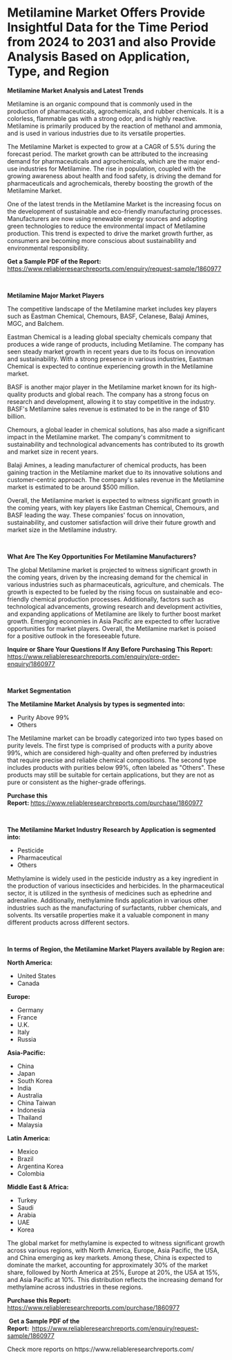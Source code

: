<p><h1>Metilamine Market Offers Provide Insightful Data for the Time Period from 2024 to 2031 and also Provide Analysis Based on Application, Type, and Region</h1></p><p><strong>Metilamine Market Analysis and Latest Trends</strong></p>
<p><p>Metilamine is an organic compound that is commonly used in the production of pharmaceuticals, agrochemicals, and rubber chemicals. It is a colorless, flammable gas with a strong odor, and is highly reactive. Metilamine is primarily produced by the reaction of methanol and ammonia, and is used in various industries due to its versatile properties.</p><p>The Metilamine Market is expected to grow at a CAGR of 5.5% during the forecast period. The market growth can be attributed to the increasing demand for pharmaceuticals and agrochemicals, which are the major end-use industries for Metilamine. The rise in population, coupled with the growing awareness about health and food safety, is driving the demand for pharmaceuticals and agrochemicals, thereby boosting the growth of the Metilamine Market.</p><p>One of the latest trends in the Metilamine Market is the increasing focus on the development of sustainable and eco-friendly manufacturing processes. Manufacturers are now using renewable energy sources and adopting green technologies to reduce the environmental impact of Metilamine production. This trend is expected to drive the market growth further, as consumers are becoming more conscious about sustainability and environmental responsibility.</p></p>
<p><strong>Get a Sample PDF of the Report:&nbsp;</strong> <a href="https://www.reliableresearchreports.com/enquiry/request-sample/1860977">https://www.reliableresearchreports.com/enquiry/request-sample/1860977</a></p>
<p>&nbsp;</p>
<p><strong>Metilamine Major Market Players</strong></p>
<p><p>The competitive landscape of the Metilamine market includes key players such as Eastman Chemical, Chemours, BASF, Celanese, Balaji Amines, MGC, and Balchem. </p><p>Eastman Chemical is a leading global specialty chemicals company that produces a wide range of products, including Metilamine. The company has seen steady market growth in recent years due to its focus on innovation and sustainability. With a strong presence in various industries, Eastman Chemical is expected to continue experiencing growth in the Metilamine market.</p><p>BASF is another major player in the Metilamine market known for its high-quality products and global reach. The company has a strong focus on research and development, allowing it to stay competitive in the industry. BASF's Metilamine sales revenue is estimated to be in the range of $10 billion.</p><p>Chemours, a global leader in chemical solutions, has also made a significant impact in the Metilamine market. The company's commitment to sustainability and technological advancements has contributed to its growth and market size in recent years.</p><p>Balaji Amines, a leading manufacturer of chemical products, has been gaining traction in the Metilamine market due to its innovative solutions and customer-centric approach. The company's sales revenue in the Metilamine market is estimated to be around $500 million.</p><p>Overall, the Metilamine market is expected to witness significant growth in the coming years, with key players like Eastman Chemical, Chemours, and BASF leading the way. These companies' focus on innovation, sustainability, and customer satisfaction will drive their future growth and market size in the Metilamine industry.</p></p>
<p>&nbsp;</p>
<p><strong>What Are The Key Opportunities For Metilamine Manufacturers?</strong></p>
<p><p>The global Metilamine market is projected to witness significant growth in the coming years, driven by the increasing demand for the chemical in various industries such as pharmaceuticals, agriculture, and chemicals. The growth is expected to be fueled by the rising focus on sustainable and eco-friendly chemical production processes. Additionally, factors such as technological advancements, growing research and development activities, and expanding applications of Metilamine are likely to further boost market growth. Emerging economies in Asia Pacific are expected to offer lucrative opportunities for market players. Overall, the Metilamine market is poised for a positive outlook in the foreseeable future.</p></p>
<p><strong>Inquire or Share Your Questions If Any Before Purchasing This Report:</strong> <a href="https://www.reliableresearchreports.com/enquiry/pre-order-enquiry/1860977">https://www.reliableresearchreports.com/enquiry/pre-order-enquiry/1860977</a></p>
<p>&nbsp;</p>
<p><strong>Market Segmentation</strong></p>
<p><strong>The Metilamine Market Analysis by types is segmented into:</strong></p>
<p><ul><li>Purity Above 99%</li><li>Others</li></ul></p>
<p><p>The Metilamine market can be broadly categorized into two types based on purity levels. The first type is comprised of products with a purity above 99%, which are considered high-quality and often preferred by industries that require precise and reliable chemical compositions. The second type includes products with purities below 99%, often labeled as "Others". These products may still be suitable for certain applications, but they are not as pure or consistent as the higher-grade offerings.</p></p>
<p><strong>Purchase this Report:&nbsp;</strong><a href="https://www.reliableresearchreports.com/purchase/1860977">https://www.reliableresearchreports.com/purchase/1860977</a></p>
<p>&nbsp;</p>
<p><strong>The Metilamine Market Industry Research by Application is segmented into:</strong></p>
<p><ul><li>Pesticide</li><li>Pharmaceutical</li><li>Others</li></ul></p>
<p><p>Methylamine is widely used in the pesticide industry as a key ingredient in the production of various insecticides and herbicides. In the pharmaceutical sector, it is utilized in the synthesis of medicines such as ephedrine and adrenaline. Additionally, methylamine finds application in various other industries such as the manufacturing of surfactants, rubber chemicals, and solvents. Its versatile properties make it a valuable component in many different products across different sectors.</p></p>
<p>&nbsp;</p>
<p><strong>In terms of Region, the Metilamine Market Players available by Region are:</strong></p>
<p>
    <p> <strong> North America: </strong>
        <ul>
            <li>United States</li>
            <li>Canada</li>
        </ul>
        </p> 
    <p> <strong> Europe: </strong>
        <ul>
            <li>Germany</li>
            <li>France</li>
            <li>U.K.</li>
            <li>Italy</li>
            <li>Russia</li>
        </ul>
        </p> 
    <p> <strong> Asia-Pacific: </strong>
        <ul>
            <li>China</li>
            <li>Japan</li>
            <li>South Korea</li>
            <li>India</li>
            <li>Australia</li>
            <li>China Taiwan</li>
            <li>Indonesia</li>
            <li>Thailand</li>
            <li>Malaysia</li>
        </ul>
        </p> 
    <p> <strong> Latin America: </strong>
        <ul>
            <li>Mexico</li>
            <li>Brazil</li>
            <li>Argentina Korea</li>
            <li>Colombia</li>
        </ul>
        </p> 
    <p> <strong> Middle East & Africa: </strong>
        <ul>
            <li>Turkey</li>
            <li>Saudi</li>
            <li>Arabia</li>
            <li>UAE</li>
            <li>Korea</li>
        </ul>
    </p>
    </p>
<p><p>The global market for methylamine is expected to witness significant growth across various regions, with North America, Europe, Asia Pacific, the USA, and China emerging as key markets. Among these, China is expected to dominate the market, accounting for approximately 30% of the market share, followed by North America at 25%, Europe at 20%, the USA at 15%, and Asia Pacific at 10%. This distribution reflects the increasing demand for methylamine across industries in these regions.</p></p>
<p><strong>Purchase this Report: </strong><a href="https://www.reliableresearchreports.com/purchase/1860977">https://www.reliableresearchreports.com/purchase/1860977</a></p>
<p>&nbsp;<strong>Get a Sample PDF of the Report:&nbsp;&nbsp;</strong><a href="https://www.reliableresearchreports.com/enquiry/request-sample/1860977">https://www.reliableresearchreports.com/enquiry/request-sample/1860977</a></p>
<p><strong></strong></p>
<p>Check more reports on https://www.reliableresearchreports.com/</p>